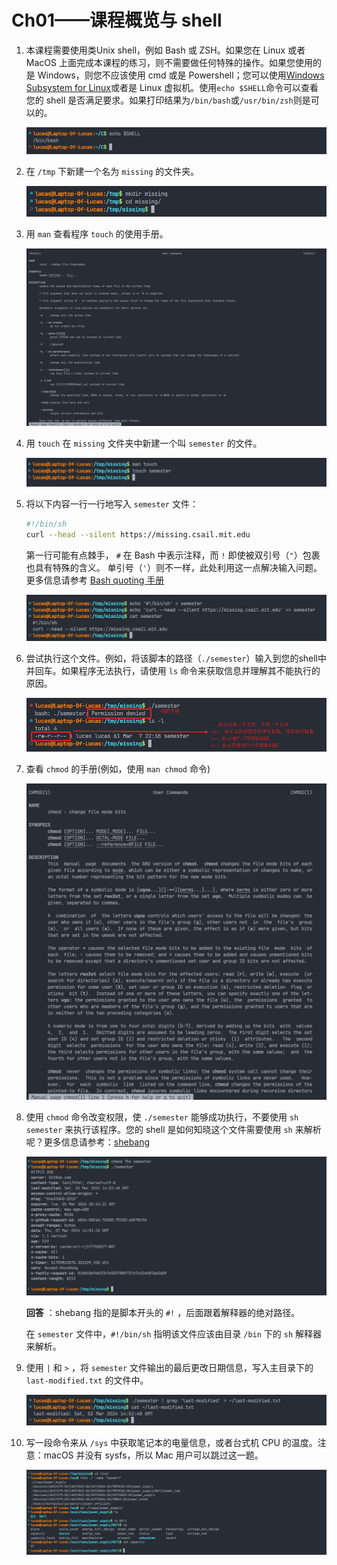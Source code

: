 # Ch01——课程概览与 shell

1. 本课程需要使用类Unix shell，例如 Bash 或 ZSH。如果您在 Linux 或者 MacOS 上面完成本课程的练习，则不需要做任何特殊的操作。如果您使用的是 Windows，则您不应该使用 cmd 或是 Powershell；您可以使用[Windows Subsystem for Linux](https://docs.microsoft.com/en-us/windows/wsl/)或者是 Linux 虚拟机。使用`echo $SHELL`命令可以查看您的 shell 是否满足要求。如果打印结果为`/bin/bash`或`/usr/bin/zsh`则是可以的。

   ![image-20240307222758466](assets/image-20240307222758466.png)

2. 在 `/tmp` 下新建一个名为 `missing` 的文件夹。

   ![image-20240307223050090](assets/image-20240307223050090.png)

3. 用 `man` 查看程序 `touch` 的使用手册。

   ![image-20240307223211342](assets/image-20240307223211342.png)

4. 用 `touch` 在 `missing` 文件夹中新建一个叫 `semester` 的文件。

   ![image-20240307223304693](assets/image-20240307223304693.png)

5. 将以下内容一行一行地写入 `semester` 文件：

   ```bash
   #!/bin/sh
   curl --head --silent https://missing.csail.mit.edu
   ```

   第一行可能有点棘手， `#` 在 Bash 中表示注释，而 `!` 即使被双引号（`"`）包裹也具有特殊的含义。 单引号（`'`）则不一样，此处利用这一点解决输入问题。更多信息请参考 [Bash quoting 手册](https://www.gnu.org/software/bash/manual/html_node/Quoting.html)

   ![image-20240307223843567](assets/image-20240307223843567.png)

6. 尝试执行这个文件。例如，将该脚本的路径（`./semester`）输入到您的shell中并回车。如果程序无法执行，请使用 `ls` 命令来获取信息并理解其不能执行的原因。

   ![image-20240307224837275](assets/image-20240307224837275.png)

7. 查看 `chmod` 的手册(例如，使用 `man chmod` 命令)

   ![image-20240307224924834](assets/image-20240307224924834.png)

8. 使用 `chmod` 命令改变权限，使 `./semester` 能够成功执行，不要使用 `sh semester` 来执行该程序。您的 shell 是如何知晓这个文件需要使用 `sh` 来解析呢？更多信息请参考：[shebang](https://en.wikipedia.org/wiki/Shebang_(Unix))

   ![image-20240307225118761](assets/image-20240307225118761.png)

   **回答** ：shebang 指的是脚本开头的 `#!` ，后面跟着解释器的绝对路径。

   在 `semester` 文件中，`#!/bin/sh` 指明该文件应该由目录 `/bin` 下的 `sh` 解释器来解析。

9. 使用 `|` 和 `>` ，将 `semester` 文件输出的最后更改日期信息，写入主目录下的 `last-modified.txt` 的文件中。

   ![image-20240307230259414](assets/image-20240307230259414.png)

10. 写一段命令来从 `/sys` 中获取笔记本的电量信息，或者台式机 CPU 的温度。注意：macOS 并没有 sysfs，所以 Mac 用户可以跳过这一题。

    ![image-20240307230902298](assets/image-20240307230902298.png)